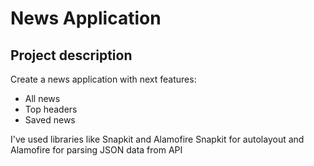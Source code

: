 # News Application

## Project description
Create a news application with next features:
* All news
* Top headers
* Saved news

I've used libraries like Snapkit and Alamofire
Snapkit for autolayout and Alamofire for parsing JSON data from API



